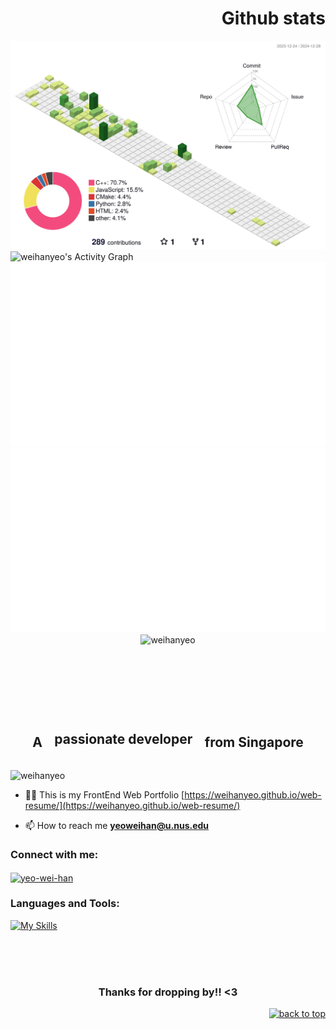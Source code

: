 <main>
<h1 align="right">Github stats</h1>

<style>
  a:hover {
    color: #fac539;
    text-decoration: underline;
  }
  .container {
    font-family: -apple-system, BlinkMacSystemFont, 'Segoe UI', Helvetica, Arial, sans-serif;
    text-align: center;
  }
  h2 {
    display: inline-block;
  }
  .word-cycle {
    display: inline-block;
    position: relative;
    min-width: 250px;
    height: 25px;
    overflow: hidden;
  }
  .cycling-word {
    position: absolute;
    left: 0;
    width: 100%;
    opacity: 0;
    transform: translateY(30px);
    animation: cycleWords 20s linear infinite; /* Total duration = 20s (4s × 5 words) */
    display: inline-block;
  }
  /* Adjusted delays - each word gets 4s */
  .cycling-word:nth-child(1) { animation-delay: 0s; }
  .cycling-word:nth-child(2) { animation-delay: 4s; }
  .cycling-word:nth-child(3) { animation-delay: 8s; }
  .cycling-word:nth-child(4) { animation-delay: 12s; }
  .cycling-word:nth-child(5) { animation-delay: 16s; }
  
  @keyframes cycleWords {
    0% {
      transform: translateY(30px);
      opacity: 0;
    }
    5%, 15% { /* Shorter display time to ensure no overlap */
      transform: translateY(0);
      opacity: 1;
    }
    30%, 100% {
      transform: translateY(-30px);
      opacity: 0;
    }
  }
    @keyframes fadeIn {
    from {
      opacity: 0;
    }
    to {
      opacity: 1;
    }
  }
  .cycling-name {
    animation: letter 6s linear infinite;
    display: inline-block;
  }
  .letter {
    display: inline-block;
    opacity: 0;
    animation: fadeIn 0.5s forwards;
  }
</style>

</div id="top">

<picture>
  <source media="(prefers-color-scheme: dark)" srcset="https://raw.githubusercontent.com/weihanyeo/weihanyeo/master/profile-3d-contrib/profile-night-green.svg">
  <img alt="weihanyeo's GitHub Profile 3D Contrib" src="https://raw.githubusercontent.com/weihanyeo/weihanyeo/master/profile-3d-contrib/profile-green.svg">
</picture>

<picture>
  <source media="(prefers-color-scheme: dark)" srcset="https://github-readme-activity-graph.vercel.app/graph/?username=weihanyeo&bg_color=00000f&color=007bff&line=fac539&point=FFFFFF&hide_border=true">
  <img alt="weihanyeo's Activity Graph" src="https://github-readme-activity-graph.vercel.app/graph/?username=weihanyeo&bg_color=ffffff&color=007bff&line=47a042&point=255322&hide_border=true">
</picture>

<div align="center">
  <picture>
    <source media="(prefers-color-scheme: dark)" srcset="https://raw.githubusercontent.com/weihanyeo/github-stats/master/generated/overview.svg#gh-dark-mode-only">
    <img alt="weihanyeo's github-stats" src="https://raw.githubusercontent.com/weihanyeo/github-stats/master/generated/overview.svg">
  </picture>

  <picture>
    <source media="(prefers-color-scheme: dark)" srcset="https://raw.githubusercontent.com/weihanyeo/github-stats/master/generated/languages.svg#gh-dark-mode-only">
    <img alt="weihanyeo's github-stats" src="https://raw.githubusercontent.com/weihanyeo/github-stats/master/generated/languages.svg">
  </picture>

  <img align="center" src="https://github-readme-stats.vercel.app/api/top-langs?username=weihanyeo&show_icons=true&locale=en&layout=compact&theme=dark" alt="weihanyeo" />
</div>

</br>
<div style="text-align: center;">
  <h1>
    <span class="cycling-name">
      <b class="letter" style="animation-delay: 2.1s">H</b>
      <b class="letter" style="animation-delay: 2.2s">i</b>
      <b class="letter" style="animation-delay: 2.3s">,</b>
      <b class="letter" style="animation-delay: 2.4s">&nbsp;</b>
      <b class="letter" style="animation-delay: 2.5s">I</b>
      <b class="letter" style="animation-delay: 2.6s">'</b>
      <b class="letter" style="animation-delay: 2.7s">m</b>
      <b class="letter" style="animation-delay: 2.8s">&nbsp;</b>
      <b class="letter" style="animation-delay: 3.1s">Y</b>
      <b class="letter" style="animation-delay: 3.2s">e</b>
      <b class="letter" style="animation-delay: 3.3s">o</b>
      <b class="letter" style="animation-delay: 3.4s">&nbsp;</b>
      <b class="letter" style="animation-delay: 3.5s">W</b>
      <b class="letter" style="animation-delay: 3.6s">e</b>
      <b class="letter" style="animation-delay: 3.7s">i</b>
      <b class="letter" style="animation-delay: 3.8s">&nbsp;</b>
      <b class="letter" style="animation-delay: 3.9s">H</b>
      <b class="letter" style="animation-delay: 4.0s">a</b>
      <b class="letter" style="animation-delay: 4.1s">n&nbsp;</b>
      <b class="letter" style="animation-delay: 4.3s">👋</b> 
      <!-- because Github pages dont allow javascript to run in the background  --> 
    </span>
  </h1>
</div>

<div class="container">
  <h2>
    A 
    <span class="word-cycle">
      <span class="cycling-word">passionate developer</span>
      <span class="cycling-word">tech enthusiast</span>
      <span class="cycling-word">animal lover</span>
      <span class="cycling-word">foodie</span>
      <span class="cycling-word">coffee addict</span>
    </span>
    from Singapore
  </h2>
</div>

<p align="left"> <img src="https://komarev.com/ghpvc/?username=weihanyeo&label=Profile%20views&color=0e75b6&style=flat" alt="weihanyeo" /> </p>

- 👨‍💻 This is my FrontEnd Web Portfolio [https://weihanyeo.github.io/web-resume/](https://weihanyeo.github.io/web-resume/)

- 📫 How to reach me **yeoweihan@u.nus.edu**

<h3 align="left">Connect with me:</h3>
<p align="left">
<a href="https://linkedin.com/in/weihanyeo" target="blank"><img align="center" src="https://raw.githubusercontent.com/rahuldkjain/github-profile-readme-generator/master/src/images/icons/Social/linked-in-alt.svg" alt="yeo-wei-han" height="30" width="40" /></a>
</p>

<h3 align="left">Languages and Tools:</h3>

[![My Skills](https://skillicons.dev/icons?i=bash,c,cpp,css,figma,firebase,git,html,java,javascript,linux,mongodb,mysql,nextjs,nodejs,react,sass,tailwind,&perline=9)](https://skillicons.dev)

<br>
<br>
<br>
<h3 align="center">Thanks for dropping by!! <3 </h3>

<p align="right">
<a href="#top">
<picture>
  <source media="(prefers-color-scheme: dark)" srcset="https://raw.githubusercontent.com/weihanyeo/weihanyeo/master/icons/arrow-square-up-fac539.svg">
  <img alt="back to top" width="30px" height="30px" src="https://raw.githubusercontent.com/weihanyeo/weihanyeo/master/icons/arrow-square-up-fac539.svg">
</picture>
</a>
</p>
</main>
